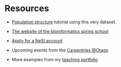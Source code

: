 # Resources

* [Population structure](https://github.com/ldutoit/bully_gbs/blob/master/populationstructure_tuto/populationstructure_tuto.md) tutorial using this very dataset.

* [The website of the bioinformatics spring school](https://otagocarpentries.github.io/bioinformatics-spring-school-2020/)

* [Apply for a NeSI account](https://www.nesi.org.nz/)

* Upcoming events from the [Carpentries @Otago ](https://otagocarpentries.github.io/)


* More examples from my [teaching portfolio](https://ldutoit.github.io/teaching/)
